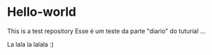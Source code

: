 # Hello-world
This is a test repository
Esse é um teste da parte "diario" do tuturial ...


La lala la lalala
:)
